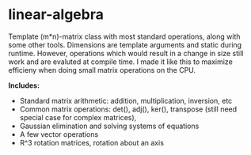 # linear-algebra
Template (m*n)-matrix class with most standard operations, along with some other tools. Dimensions are template arguments and static during runtime.  However, operations which would result in a change in size still work and are evaluted at compile time.  I made it like this to maximize efficieny when doing small matrix operations on the CPU.   

**Includes:**
  - Standard matrix arithmetic: addition, multiplication, inversion, etc
  - Common matrix operations: det(), adj(), ker(), transpose (still need special case for complex matrices),
  - Gaussian elimination and solving systems of equations
  - A few vector operations
  - R^3 rotation matrices, rotation about an axis
